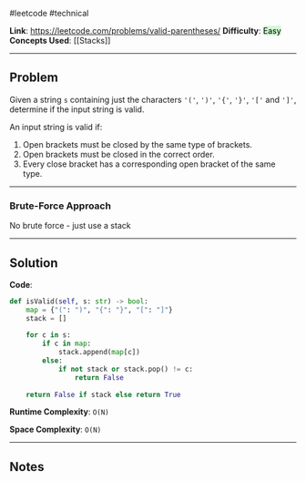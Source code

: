 #leetcode #technical

**Link**: https://leetcode.com/problems/valid-parentheses/
**Difficulty**: <mark style="background: #BBFABBA6;">Easy</mark>
**Concepts Used**: [[Stacks]]

---
## Problem

Given a string `s` containing just the characters `'('`, `')'`, `'{'`, `'}'`, `'['` and `']'`, determine if the input string is valid.

An input string is valid if:

1. Open brackets must be closed by the same type of brackets.
2. Open brackets must be closed in the correct order.
3. Every close bracket has a corresponding open bracket of the same type.

---
### Brute-Force Approach
No brute force - just use a stack

---
## Solution

**Code**:
```python
def isValid(self, s: str) -> bool:
    map = {"(": ")", "{": "}", "[": "]"}
    stack = []
	
	for c in s:
		if c in map:
			stack.append(map[c])
		else:
			if not stack or stack.pop() != c:
				return False
	
	return False if stack else return True
```

**Runtime Complexity**: `O(N)`

**Space Complexity**: `O(N)`

---
## Notes
